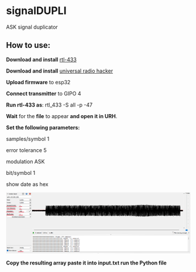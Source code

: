 # signalDUPLI
ASK signal duplicator

## How to use:

**Download and install** [rtl-433](https://github.com/merbanan/rtl_433)

**Download and install** [universal radio hacker](https://github.com/jopohl/urh)


**Upload firmware** to esp32

**Connect transmitter** to GIPO 4


**Run rtl-433 as**: rtl_433 -S all -p -47

**Wait** for the **file** to appear **and open it in URH**.


**Set the following parameters:** 

samples/symbol 1

error tolerance 5

modulation ASK

bit/symbol 1

show date as hex

![ ](https://github.com/kototronik/signalDUPLI/blob/main/1.png?raw=true)


**Copy the resulting array
paste it into input.txt
run the Python file**
